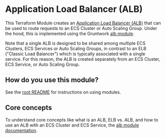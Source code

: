 # Application Load Balancer (ALB)

This Terraform Module creates an [Application Load Balancer 
(ALB)](http://docs.aws.amazon.com/elasticloadbalancing/latest/application/introduction.html) that can be used to route 
requests to an ECS Cluster or Auto Scaling Group. Under the hood, this is implemented using the Gruntwork 
[alb module](https://github.com/gruntwork-io/module-load-balancer/tree/master/modules/alb).

Note that a single ALB is designed to be shared among multiple ECS Clusters, ECS Services or Auto Scaling Groups, in 
contrast to an ELB ("Classic Load Balancer") which is typically associated with a single service. For this reason, the 
ALB is created separately from an ECS Cluster, ECS Service, or Auto Scaling Group.

## How do you use this module?

See the [root README](/) for instructions on using modules.

## Core concepts

To understand core concepts like what is an ALB, ELB vs. ALB, and how to use an ALB with an ECS Cluster and ECS Service,
the [alb module documentation](https://github.com/gruntwork-io/module-load-balancer/tree/master/modules/alb).